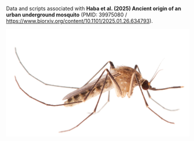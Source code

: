 Data and scripts associated with **Haba et al. (2025) Ancient origin of an urban underground mosquito** (PMID: 39975080 / https://www.biorxiv.org/content/10.1101/2025.01.26.634793).

<img src="images/Cpip_Complex_F.LawrenceEReeves.jpg" alt="mosquito image by Lawrence E. Reeves" width="500">

